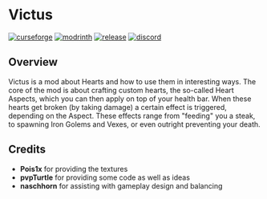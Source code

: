 # Victus

[![curseforge](https://img.shields.io/badge/-CurseForge-gray?style=for-the-badge&logo=curseforge&labelColor=orange)](https://www.curseforge.com/minecraft/mc-mods/victus)
[![modrinth](https://img.shields.io/badge/-modrinth-gray?style=for-the-badge&labelColor=green&labelWidth=15&logo=appveyor&logoColor=white)](https://modrinth.com/mod/victus)
[![release](https://img.shields.io/github/v/release/glisco03/victus?logo=github&style=for-the-badge)](https://github.com/glisco03/victus/releases)
[![discord](https://img.shields.io/discord/825828008644313089?label=wisp%20forest&logo=discord&logoColor=white&style=for-the-badge)](https://discord.gg/xrwHKktV2d)

## Overview

Victus is a mod about Hearts and how to use them in interesting ways. The core of the mod is about crafting custom hearts, the so-called Heart Aspects, which you can then apply on top of your health bar. When these hearts get broken (by taking damage) a certain effect is triggered, depending on the Aspect. These effects range from "feeding" you a steak, to spawning Iron Golems and Vexes, or even outright preventing your death.

## Credits
 - **Pois1x** for providing the textures
 - **pvpTurtle** for providing some code as well as ideas 
 - **naschhorn** for assisting with gameplay design and balancing
